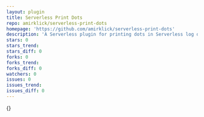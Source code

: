 ```yaml
---
layout: plugin
title: Serverless Print Dots
repo: amirklick/serverless-print-dots
homepage: 'https://github.com/amirklick/serverless-print-dots'
description: 'A Serverless plugin for printing dots in Serverless log during deployment to indicate progress and prevent timeouts in CI/CD platforms.'
stars: 0
stars_trend: 
stars_diff: 0
forks: 0
forks_trend: 
forks_diff: 0
watchers: 0
issues: 0
issues_trend: 
issues_diff: 0
---
```



{}
